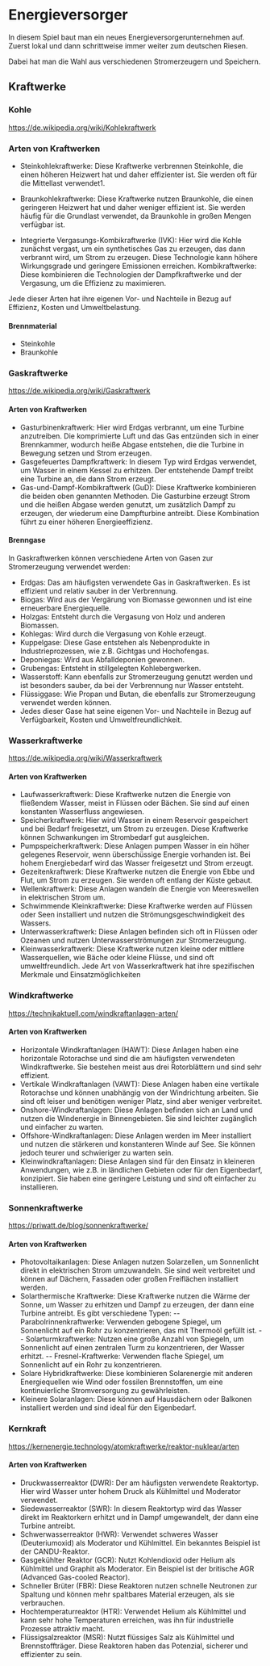 # Energieversorger

In diesem Spiel baut man ein neues Energieversorgerunternehmen auf. Zuerst lokal und dann schrittweise immer weiter zum deutschen Riesen.

Dabei hat man die Wahl aus verschiedenen Stromerzeugern und Speichern. 
## Kraftwerke
### Kohle
https://de.wikipedia.org/wiki/Kohlekraftwerk
### Arten von Kraftwerken
- Steinkohlekraftwerke: Diese Kraftwerke verbrennen Steinkohle, die einen höheren Heizwert hat und daher effizienter ist. Sie werden oft für die Mittellast verwendet1.

- Braunkohlekraftwerke: Diese Kraftwerke nutzen Braunkohle, die einen geringeren Heizwert hat und daher weniger effizient ist. Sie werden häufig für die Grundlast verwendet, da Braunkohle in großen Mengen verfügbar ist.

- Integrierte Vergasungs-Kombikraftwerke (IVK): Hier wird die Kohle zunächst vergast, um ein synthetisches Gas zu erzeugen, das dann verbrannt wird, um Strom zu erzeugen. Diese Technologie kann höhere Wirkungsgrade und geringere Emissionen erreichen.
Kombikraftwerke: Diese kombinieren die Technologien der Dampfkraftwerke und der Vergasung, um die Effizienz zu maximieren.

Jede dieser Arten hat ihre eigenen Vor- und Nachteile in Bezug auf Effizienz, Kosten und Umweltbelastung.
#### Brennmaterial
- Steinkohle
- Braunkohle
### Gaskraftwerke
https://de.wikipedia.org/wiki/Gaskraftwerk

#### Arten von Kraftwerken
- Gasturbinenkraftwerk: Hier wird Erdgas verbrannt, um eine Turbine anzutreiben. Die komprimierte Luft und das Gas entzünden sich in einer Brennkammer, wodurch heiße Abgase entstehen, die die Turbine in Bewegung setzen und Strom erzeugen.
- Gasgefeuertes Dampfkraftwerk: In diesem Typ wird Erdgas verwendet, um Wasser in einem Kessel zu erhitzen. Der entstehende Dampf treibt eine Turbine an, die dann Strom erzeugt.
- Gas-und-Dampf-Kombikraftwerk (GuD): Diese Kraftwerke kombinieren die beiden oben genannten Methoden. Die Gasturbine erzeugt Strom und die heißen Abgase werden genutzt, um zusätzlich Dampf zu erzeugen, der wiederum eine Dampfturbine antreibt. Diese Kombination führt zu einer höheren Energieeffizienz.
#### Brenngase
In Gaskraftwerken können verschiedene Arten von Gasen zur Stromerzeugung verwendet werden:

- Erdgas: Das am häufigsten verwendete Gas in Gaskraftwerken. Es ist effizient und relativ sauber in der Verbrennung.
- Biogas: Wird aus der Vergärung von Biomasse gewonnen und ist eine erneuerbare Energiequelle.
- Holzgas: Entsteht durch die Vergasung von Holz und anderen Biomassen.
- Kohlegas: Wird durch die Vergasung von Kohle erzeugt.
- Kuppelgase: Diese Gase entstehen als Nebenprodukte in Industrieprozessen, wie z.B. Gichtgas und Hochofengas.
- Deponiegas: Wird aus Abfalldeponien gewonnen.
- Grubengas: Entsteht in stillgelegten Kohlebergwerken.
- Wasserstoff: Kann ebenfalls zur Stromerzeugung genutzt werden und ist besonders sauber, da bei der Verbrennung nur Wasser entsteht.
- Flüssiggase: Wie Propan und Butan, die ebenfalls zur Stromerzeugung verwendet werden können.
- Jedes dieser Gase hat seine eigenen Vor- und Nachteile in Bezug auf Verfügbarkeit, Kosten und Umweltfreundlichkeit.
### Wasserkraftwerke
https://de.wikipedia.org/wiki/Wasserkraftwerk
#### Arten von Kraftwerken
- Laufwasserkraftwerk: Diese Kraftwerke nutzen die Energie von fließendem Wasser, meist in Flüssen oder Bächen. Sie sind auf einen konstanten Wasserfluss angewiesen.
- Speicherkraftwerk: Hier wird Wasser in einem Reservoir gespeichert und bei Bedarf freigesetzt, um Strom zu erzeugen. Diese Kraftwerke können Schwankungen im Strombedarf gut ausgleichen.
- Pumpspeicherkraftwerk: Diese Anlagen pumpen Wasser in ein höher gelegenes Reservoir, wenn überschüssige Energie vorhanden ist. Bei hohem Energiebedarf wird das Wasser freigesetzt und Strom erzeugt.
- Gezeitenkraftwerk: Diese Kraftwerke nutzen die Energie von Ebbe und Flut, um Strom zu erzeugen. Sie werden oft entlang der Küste gebaut.
- Wellenkraftwerk: Diese Anlagen wandeln die Energie von Meereswellen in elektrischen Strom um.
- Schwimmende Kleinkraftwerke: Diese Kraftwerke werden auf Flüssen oder Seen installiert und nutzen die Strömungsgeschwindigkeit des Wassers.
- Unterwasserkraftwerk: Diese Anlagen befinden sich oft in Flüssen oder Ozeanen und nutzen Unterwasserströmungen zur Stromerzeugung.
- Kleinwasserkraftwerk: Diese Kraftwerke nutzen kleine oder mittlere Wasserquellen, wie Bäche oder kleine Flüsse, und sind oft umweltfreundlich.
Jede Art von Wasserkraftwerk hat ihre spezifischen Merkmale und Einsatzmöglichkeiten
### Windkraftwerke
https://technikaktuell.com/windkraftanlagen-arten/
#### Arten von Kraftwerken
- Horizontale Windkraftanlagen (HAWT): Diese Anlagen haben eine horizontale Rotorachse und sind die am häufigsten verwendeten Windkraftwerke. Sie bestehen meist aus drei Rotorblättern und sind sehr effizient.
- Vertikale Windkraftanlagen (VAWT): Diese Anlagen haben eine vertikale Rotorachse und können unabhängig von der Windrichtung arbeiten. Sie sind oft leiser und benötigen weniger Platz, sind aber weniger verbreitet.
- Onshore-Windkraftanlagen: Diese Anlagen befinden sich an Land und nutzen die Windenergie in Binnengebieten. Sie sind leichter zugänglich und einfacher zu warten.
- Offshore-Windkraftanlagen: Diese Anlagen werden im Meer installiert und nutzen die stärkeren und konstanteren Winde auf See. Sie können jedoch teurer und schwieriger zu warten sein.
- Kleinwindkraftanlagen: Diese Anlagen sind für den Einsatz in kleineren Anwendungen, wie z.B. in ländlichen Gebieten oder für den Eigenbedarf, konzipiert. Sie haben eine geringere Leistung und sind oft einfacher zu installieren.
### Sonnenkraftwerke
https://priwatt.de/blog/sonnenkraftwerke/
#### Arten von Kraftwerken
- Photovoltaikanlagen: Diese Anlagen nutzen Solarzellen, um Sonnenlicht direkt in elektrischen Strom umzuwandeln. Sie sind weit verbreitet und können auf Dächern, Fassaden oder großen Freiflächen installiert werden.
- Solarthermische Kraftwerke: Diese Kraftwerke nutzen die Wärme der Sonne, um Wasser zu erhitzen und Dampf zu erzeugen, der dann eine Turbine antreibt. Es gibt verschiedene Typen:
-- Parabolrinnenkraftwerke: Verwenden gebogene Spiegel, um Sonnenlicht auf ein Rohr zu konzentrieren, das mit Thermoöl gefüllt ist.
-- Solarturmkraftwerke: Nutzen eine große Anzahl von Spiegeln, um Sonnenlicht auf einen zentralen Turm zu konzentrieren, der Wasser erhitzt.
-- Fresnel-Kraftwerke: Verwenden flache Spiegel, um Sonnenlicht auf ein Rohr zu konzentrieren.
- Solare Hybridkraftwerke: Diese kombinieren Solarenergie mit anderen Energiequellen wie Wind oder fossilen Brennstoffen, um eine kontinuierliche Stromversorgung zu gewährleisten.
- Kleinere Solaranlagen: Diese können auf Hausdächern oder Balkonen installiert werden und sind ideal für den Eigenbedarf.
### Kernkraft
https://kernenergie.technology/atomkraftwerke/reaktor-nuklear/arten
#### Arten von Kraftwerken
- Druckwasserreaktor (DWR): Der am häufigsten verwendete Reaktortyp. Hier wird Wasser unter hohem Druck als Kühlmittel und Moderator verwendet.
- Siedewasserreaktor (SWR): In diesem Reaktortyp wird das Wasser direkt im Reaktorkern erhitzt und in Dampf umgewandelt, der dann eine Turbine antreibt.
- Schwerwasserreaktor (HWR): Verwendet schweres Wasser (Deuteriumoxid) als Moderator und Kühlmittel. Ein bekanntes Beispiel ist der CANDU-Reaktor.
- Gasgekühlter Reaktor (GCR): Nutzt Kohlendioxid oder Helium als Kühlmittel und Graphit als Moderator. Ein Beispiel ist der britische AGR (Advanced Gas-cooled Reactor).
- Schneller Brüter (FBR): Diese Reaktoren nutzen schnelle Neutronen zur Spaltung und können mehr spaltbares Material erzeugen, als sie verbrauchen.
- Hochtemperaturreaktor (HTR): Verwendet Helium als Kühlmittel und kann sehr hohe Temperaturen erreichen, was ihn für industrielle Prozesse attraktiv macht.
- Flüssigsalzreaktor (MSR): Nutzt flüssiges Salz als Kühlmittel und Brennstoffträger. Diese Reaktoren haben das Potenzial, sicherer und effizienter zu sein.
